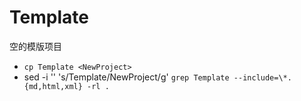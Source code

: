 # Template 

空的模版项目

- `cp Template <NewProject>`
-  sed -i '' 's/Template/NewProject/g' `grep Template --include=\*.{md,html,xml} -rl .`


